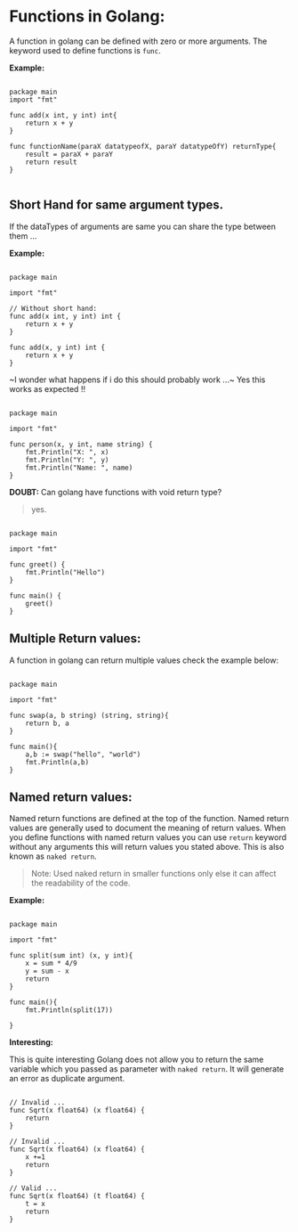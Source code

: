 # Functions in Golang:

A function in golang can be defined with zero or more arguments. The keyword used to define functions is `func`.

**Example:**

``` golang

package main
import "fmt"

func add(x int, y int) int{
	return x + y
}

func functionName(paraX datatypeofX, paraY datatypeOfY) returnType{
	result = paraX + paraY
	return result
}


```

## Short Hand for same argument types.

If the dataTypes of arguments are same you can share the type between them ...

**Example:**

``` golang

package main

import "fmt"

// Without short hand:
func add(x int, y int) int {
	return x + y
}

func add(x, y int) int {
	return x + y
}

```

~I wonder what happens if i do this should probably work ...~
Yes this works as expected !!


``` golang

package main

import "fmt"

func person(x, y int, name string) {
	fmt.Println("X: ", x)
	fmt.Println("Y: ", y)
	fmt.Println("Name: ", name)
}

```
**DOUBT:** Can golang have functions with void return type?

> yes.

``` golang

package main

import "fmt"

func greet() {
	fmt.Println("Hello")
}

func main() {
	greet()
}

```

## Multiple Return values:

A function in golang can return multiple values check the example below:

``` golang

package main

import "fmt"

func swap(a, b string) (string, string){
	return b, a
}

func main(){
	a,b := swap("hello", "world")
	fmt.Println(a,b)
}

```

## Named return values:

Named return functions are defined at the top of the function.
Named return values are generally used to document the meaning of return values. When you define functions with named return values you can use `return` keyword without any arguments this will return values you stated above. This is also known as `naked return`.

> Note: Used naked return in smaller functions only else it can affect the readability of the code.

**Example:**

``` golang

package main

import "fmt"

func split(sum int) (x, y int){
	x = sum * 4/9
	y = sum - x
	return
}

func main(){
	fmt.Println(split(17))

}

```

**Interesting:**

This is quite interesting Golang does not allow you to return the same variable which you passed as parameter with `naked return`. It will generate an error as duplicate argument.

``` golang

// Invalid ...
func Sqrt(x float64) (x float64) {
	return
}

// Invalid ...
func Sqrt(x float64) (x float64) {
	x +=1
	return
}

// Valid ...
func Sqrt(x float64) (t float64) {
	t = x
	return
}

```

